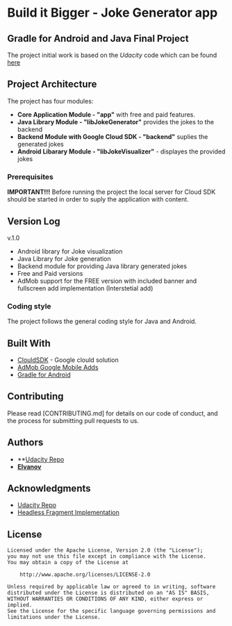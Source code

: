 # Build it Bigger - Joke Generator app 
## Gradle for Android and Java Final Project

The project initial work is based on the *Udacity* code which can be found [here](https://github.com/udacity/ud867/tree/master/FinalProject)



## Project Architecture

The project has four modules:
- **Core Application Module - "app"** with free and paid features.
- **Java Library Module - "libJokeGenerator"** provides the jokes to the backend
- **Backend Module with Google Cloud SDK - "backend"** suplies the generated jokes
- **Android Libarary Module - "libJokeVisualizer"** - displayes the provided jokes
 
### Prerequisites

**IMPORTANT!!!** Before running the project the local server for Cloud SDK should be started in order to suply the application with content.


## Version Log

v.1.0
- Android library for Joke visualization
- Java Library for Joke generation
- Backend module for providing Java library generated jokes
- Free and Paid versions
- AdMob support for the FREE version with included banner and fullscreen add implementation (Interstetial add)


### Coding style 
The project follows the general coding style for Java and Android.


## Built With

* [ClouldSDK](https://cloud.google.com/sdk/docs/) - Google clould solution
* [AdMob Google Mobile Adds](https://developers.google.com/admob/android/quick-start)
* [Gradle for Android](https://developer.android.com/studio/releases/gradle-plugin) 

## Contributing
Please read [CONTRIBUTING.md] for details on our code of conduct, and the process for submitting pull requests to us.

## Authors
* **[Udacity Repo](https://github.com/udacity/ud867/tree/master/FinalProject)
* **[EIvanov](https://github.com/MobileEIvanov)**

## Acknowledgments
* [Udacity Repo](https://github.com/udacity/ud867/tree/master/FinalProject)
* [Headless Fragment Implementation](http://luboganev.github.io/blog/headless-fragments/) 

## License

    Licensed under the Apache License, Version 2.0 (the "License");
    you may not use this file except in compliance with the License.
    You may obtain a copy of the License at

        http://www.apache.org/licenses/LICENSE-2.0

    Unless required by applicable law or agreed to in writing, software
    distributed under the License is distributed on an "AS IS" BASIS,
    WITHOUT WARRANTIES OR CONDITIONS OF ANY KIND, either express or implied.
    See the License for the specific language governing permissions and
    limitations under the License.


